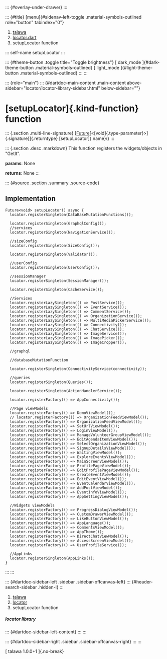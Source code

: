 ::: {#overlay-under-drawer}
:::

::: {#title}
[menu]{#sidenav-left-toggle .material-symbols-outlined role="button"
tabindex="0"}

1.  [talawa](../index.html)
2.  [locator.dart](../locator/)
3.  setupLocator function

::: self-name
setupLocator
:::

::: {#theme-button .toggle title="Toggle brightness"}
[ dark_mode ]{#dark-theme-button .material-symbols-outlined} [
light_mode ]{#light-theme-button .material-symbols-outlined}
:::
:::

::: {role="main"}
::: {#dartdoc-main-content .main-content above-sidebar="locator/locator-library-sidebar.html" below-sidebar=""}
<div>

# [setupLocator]{.kind-function} function

</div>

::: {.section .multi-line-signature}
[[Future](https://api.flutter.dev/flutter/dart-core/Future-class.html)[\<[void]{.type-parameter}\>]{.signature}]{.returntype}
[setupLocator]{.name}()
:::

::: {.section .desc .markdown}
This function registers the widgets/objects in \"GetIt\".

**params**: None

**returns**: None
:::

::: {#source .section .summary .source-code}
## Implementation

``` language-dart
Future<void> setupLocator() async {
  locator.registerSingleton(DataBaseMutationFunctions());

  locator.registerSingleton(GraphqlConfig());
  //services
  locator.registerSingleton(NavigationService());

  //sizeConfig
  locator.registerSingleton(SizeConfig());

  locator.registerSingleton(Validator());

  //userConfig
  locator.registerSingleton(UserConfig());

  //sessionManager
  locator.registerSingleton(SessionManager());

  locator.registerSingleton(CacheService());

  //Services
  locator.registerLazySingleton(() => PostService());
  locator.registerLazySingleton(() => EventService());
  locator.registerLazySingleton(() => CommentService());
  locator.registerLazySingleton(() => OrganizationService());
  locator.registerLazySingleton(() => MultiMediaPickerService());
  locator.registerLazySingleton(() => Connectivity());
  locator.registerLazySingleton(() => ChatService());
  locator.registerLazySingleton(() => ImageService());
  locator.registerLazySingleton(() => ImagePicker());
  locator.registerLazySingleton(() => ImageCropper());

  //graphql

  //databaseMutationFunction

  locator.registerSingleton(ConnectivityService(connectivity));

  //queries
  locator.registerSingleton(Queries());

  locator.registerSingleton(ActionHandlerService());

  locator.registerFactory(() => AppConnectivity());

  //Page viewModels
  locator.registerFactory(() => DemoViewModel());
  // locator.registerFactory(() => OrganizationFeedViewModel());
  locator.registerFactory(() => OrganizationFeedViewModel());
  locator.registerFactory(() => SetUrlViewModel());
  locator.registerFactory(() => LoginViewModel());
  locator.registerFactory(() => ManageVolunteerGroupViewModel());
  locator.registerFactory(() => EditAgendaItemViewModel());
  locator.registerFactory(() => SelectOrganizationViewModel());
  locator.registerFactory(() => SignupDetailsViewModel());
  locator.registerFactory(() => WaitingViewModel());
  locator.registerFactory(() => ExploreEventsViewModel());
  locator.registerFactory(() => MainScreenViewModel());
  locator.registerFactory(() => ProfilePageViewModel());
  locator.registerFactory(() => EditProfilePageViewModel());
  locator.registerFactory(() => CreateEventViewModel());
  locator.registerFactory(() => EditEventViewModel());
  locator.registerFactory(() => EventCalendarViewModel());
  locator.registerFactory(() => AddPostViewModel());
  locator.registerFactory(() => EventInfoViewModel());
  locator.registerFactory(() => AppSettingViewModel());

  //Widgets viewModels
  locator.registerFactory(() => ProgressDialogViewModel());
  locator.registerFactory(() => CustomDrawerViewModel());
  locator.registerFactory(() => LikeButtonViewModel());
  locator.registerFactory(() => AppLanguage());
  locator.registerFactory(() => CommentsViewModel());
  locator.registerFactory(() => AppTheme());
  locator.registerFactory(() => DirectChatViewModel());
  locator.registerFactory(() => AccessScreenViewModel());
  locator.registerFactory(() => UserProfileService());

  //AppLinks
  locator.registerSingleton(AppLinks());
}
```
:::
:::

::: {#dartdoc-sidebar-left .sidebar .sidebar-offcanvas-left}
::: {#header-search-sidebar .hidden-l}
:::

1.  [talawa](../index.html)
2.  [locator](../locator/)
3.  setupLocator function

##### locator library

::: {#dartdoc-sidebar-left-content}
:::
:::

::: {#dartdoc-sidebar-right .sidebar .sidebar-offcanvas-right}
:::
:::

[ talawa 1.0.0+1 ]{.no-break}
